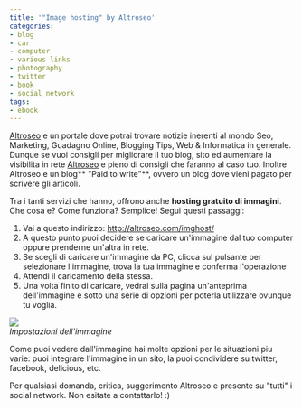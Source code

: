 ```yaml
---
title: '"Image hosting" by Altroseo'
categories:
- blog
- car
- computer
- various links
- photography
- twitter
- book
- social network
tags:
- ebook
---
```

[Altroseo](http://altroseo.com) e un portale dove potrai trovare notizie
inerenti al mondo Seo, Marketing, Guadagno Online, Blogging Tips, Web &amp;
Informatica in generale. Dunque se vuoi consigli per migliorare il tuo blog,
sito ed aumentare la visibilita in rete [Altroseo](http://altroseo.com) e
pieno di consigli che faranno al caso tuo. Inoltre Altroseo e un blog** "Paid
to write"**, ovvero un blog dove vieni pagato per scrivere gli articoli.

Tra i tanti servizi che hanno, offrono anche **hosting gratuito di immagini**.
Che cosa e? Come funziona? Semplice! Segui questi passaggi:

  1. Vai a questo indirizzo: <http://altroseo.com/imghost/>
  2. A questo punto puoi decidere se caricare un'immagine dal tuo computer oppure prenderne un'altra in rete.
  3. Se scegli di caricare un'immagine da PC, clicca sul pulsante per selezionare l'immagine, trova la tua immagine e conferma l'operazione
  4. Attendi il caricamento della stessa.
  5. Una volta finito di caricare, vedrai sulla pagina un'anteprima dell'immagine e sotto una serie di opzioni per poterla utilizzare ovunque tu voglia.  
[]({{site.url}}/images/altroseo_imghost.png)

![]({{site.url}}/images/altroseo_imghost.png)  
_Impostazioni dell'immagine_

  

Come puoi vedere dall'immagine hai molte opzioni per le situazioni piu varie:
puoi integrare l'immagine in un sito, la puoi condividere su twitter,
facebook, delicious, etc.

Per qualsiasi domanda, critica, suggerimento Altroseo e presente su "tutti" i
social network. Non esitate a contattarlo! :)

